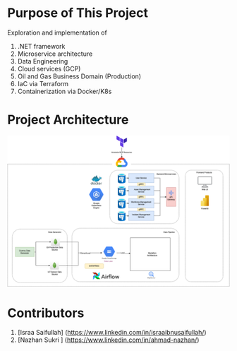 # Purpose of This Project
Exploration and implementation of
1) .NET framework
2) Microservice architecture
3) Data Engineering
4) Cloud services (GCP)
5) Oil and Gas Business Domain (Production)
6) IaC via Terraform
7) Containerization via Docker/K8s

# Project Architecture
![Alt text](architecture-v1.png)

# Contributors
1) [Israa Saifullah] (https://www.linkedin.com/in/israaibnusaifullah/)
2) [Nazhan Sukri ] (https://www.linkedin.com/in/ahmad-nazhan/)

